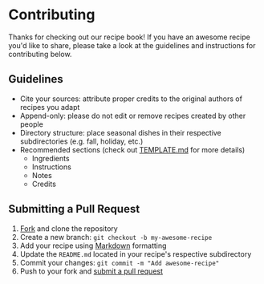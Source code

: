 # Contributing

Thanks for checking out our recipe book! If you have an awesome recipe you'd like to share, please take a look at the guidelines and instructions for contributing below.

## Guidelines

- Cite your sources: attribute proper credits to the original authors of recipes you adapt
- Append-only: please do not edit or remove recipes created by other people
- Directory structure: place seasonal dishes in their respective subdirectories (e.g. fall, holiday, etc.)
- Recommended sections (check out [TEMPLATE.md](./TEMPLATE.md) for more details)
  - Ingredients
  - Instructions
  - Notes
  - Credits

## Submitting a Pull Request

1. [Fork](https://github.com/pontheazahraii/recipes/fork) and clone the repository
2. Create a new branch: `git checkout -b my-awesome-recipe`
3. Add your recipe using [Markdown](https://docs.github.com/en/get-started/writing-on-github/getting-started-with-writing-and-formatting-on-github/basic-writing-and-formatting-syntax) formatting
4. Update the `README.md` located in your recipe's respective subdirectory
5. Commit your changes: `git commit -m "Add awesome-recipe"`
6. Push to your fork and [submit a pull request](https://github.com/pontheazahraii/recipes/compare)
